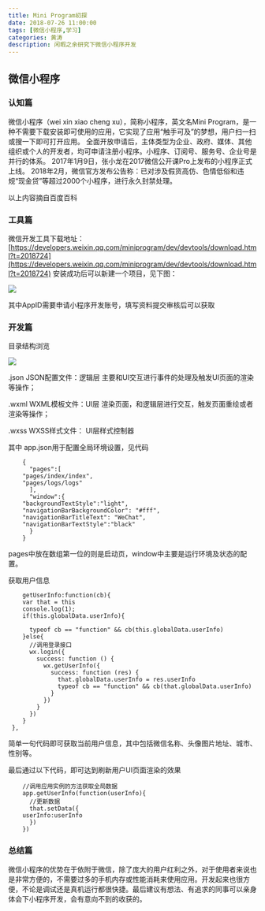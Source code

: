 ```yaml
---
title: Mini Program初探
date: 2018-07-26 11:00:00
tags: [微信小程序,学习]
categories: 黄涛
description: 闲暇之余研究下微信小程序开发
---
```


## 微信小程序

### 认知篇

微信小程序（wei xin xiao cheng xu），简称小程序，英文名Mini Program，是一种不需要下载安装即可使用的应用，它实现了应用“触手可及”的梦想，用户扫一扫或搜一下即可打开应用。
全面开放申请后，主体类型为企业、政府、媒体、其他组织或个人的开发者，均可申请注册小程序。小程序、订阅号、服务号、企业号是并行的体系。
2017年1月9日，张小龙在2017微信公开课Pro上发布的小程序正式上线。
2018年2月，微信官方发布公告称：已对涉及假货高仿、色情低俗和违规“现金贷”等超过2000个小程序，进行永久封禁处理。

以上内容摘自百度百科

### 工具篇
微信开发工具下载地址：[https://developers.weixin.qq.com/miniprogram/dev/devtools/download.html?t=2018724](https://developers.weixin.qq.com/miniprogram/dev/devtools/download.html?t=2018724)
安装成功后可以新建一个项目，见下图：

![](http://bmob-cdn-18057.b0.upaiyun.com/2018/07/26/d48faa2c40693f0b80d67cd63101ee7a.png)

其中AppID需要申请小程序开发账号，填写资料提交审核后可以获取


### 开发篇

目录结构浏览

![](http://bmob-cdn-18057.b0.upaiyun.com/2018/07/26/9833a2f54032552e80a03585dba3b855.png)

.json JSON配置文件：逻辑层 主要和UI交互进行事件的处理及触发UI页面的渲染等操作；

.wxml WXML模板文件：UI层 渲染页面，和逻辑层进行交互，触发页面重绘或者渲染等操作；

.wxss WXSS样式文件： UI层样式控制器

其中 app.json用于配置全局环境设置，见代码

   

	    {
	      "pages":[
	    "pages/index/index",
	    "pages/logs/logs"
	      ],
	      "window":{
	    "backgroundTextStyle":"light",
	    "navigationBarBackgroundColor": "#fff",
	    "navigationBarTitleText": "WeChat",
	    "navigationBarTextStyle":"black"
	      }
	    }



pages中放在数组第一位的则是启动页，window中主要是运行环境及状态的配置。


获取用户信息



	  	getUserInfo:function(cb){
	    var that = this
	    console.log(1);
	    if(this.globalData.userInfo){
	      
	      typeof cb == "function" && cb(this.globalData.userInfo)
	    }else{
	      //调用登录接口
	      wx.login({
	        success: function () {
	          wx.getUserInfo({
	            success: function (res) {
	              that.globalData.userInfo = res.userInfo
	              typeof cb == "function" && cb(that.globalData.userInfo)
	            }
	          })
	        }
	      })
	    }
 	 },



简单一句代码即可获取当前用户信息，其中包括微信名称、头像图片地址、城市、性别等。

最后通过以下代码，即可达到刷新用户UI页面渲染的效果

    
	    //调用应用实例的方法获取全局数据
	    app.getUserInfo(function(userInfo){
	      //更新数据
	      that.setData({
	    userInfo:userInfo
	      })
	    })


### 总结篇
微信小程序的优势在于依附于微信，除了庞大的用户红利之外，对于使用者来说也是非常方便的，不需要过多的手机内存或性能消耗来使用应用。开发起来也很方便，不论是调试还是真机运行都很快捷。最后建议有想法、有追求的同事可以亲身体会下小程序开发，会有意向不到的收获的。